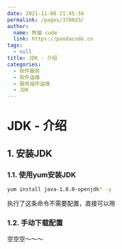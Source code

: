 ```yaml
---
date: 2021-11-08 21:45:34
permalink: /pages/3780d3/
author: 
  name: 熊猫 code
  link: https://pandacode.cn
tags: 
  - null
title: JDK - 介绍
categories: 
  - 软件服务
  - 软件运维
  - 服务组件运维
  - JDK
---
```


# JDK - 介绍

## 1. 安装JDK

### 1.1. 使用yum安装JDK

```sh
yum install java-1.8.0-openjdk* -y
```

执行了这条命令不需要配置，直接可以用

### 1.2. 手动下载配置

空空空～～～
